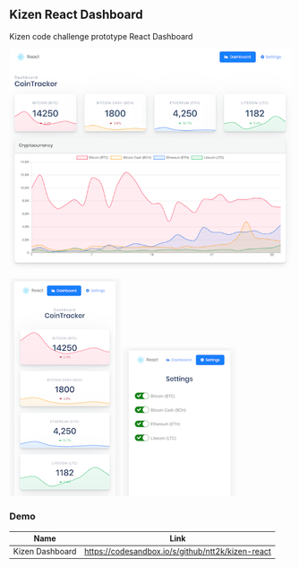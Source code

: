 ## Kizen React Dashboard

Kizen code challenge prototype React Dashboard

![Screenshot1](screenshots/screenshot1.png)

![Screenshot2](screenshots/screenshot2.png)
![Screenshot3](screenshots/screenshot3.png)


### Demo

| Name | Link |
| ------ | ------ |
| Kizen Dashboard | https://codesandbox.io/s/github/ntt2k/kizen-react |

